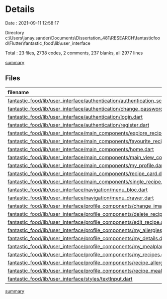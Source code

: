 # Details

Date : 2021-09-11 12:58:17

Directory c:\Users\janay.sander\Documents\Dissertation_481\RESEARCH\fantasticfood\Flutter\fantastic_food\lib\user_interface

Total : 23 files,  2738 codes, 2 comments, 237 blanks, all 2977 lines

[summary](results.md)

## Files
| filename | language | code | comment | blank | total |
| :--- | :--- | ---: | ---: | ---: | ---: |
| [fantastic_food/lib/user_interface/authentication/authentication_screen.dart](/fantastic_food/lib/user_interface/authentication/authentication_screen.dart) | Dart | 46 | 0 | 4 | 50 |
| [fantastic_food/lib/user_interface/authentication/change_password_dialog.dart](/fantastic_food/lib/user_interface/authentication/change_password_dialog.dart) | Dart | 31 | 0 | 5 | 36 |
| [fantastic_food/lib/user_interface/authentication/login.dart](/fantastic_food/lib/user_interface/authentication/login.dart) | Dart | 158 | 0 | 19 | 177 |
| [fantastic_food/lib/user_interface/authentication/register.dart](/fantastic_food/lib/user_interface/authentication/register.dart) | Dart | 169 | 0 | 15 | 184 |
| [fantastic_food/lib/user_interface/main_components/explore_recipes.dart](/fantastic_food/lib/user_interface/main_components/explore_recipes.dart) | Dart | 159 | 1 | 12 | 172 |
| [fantastic_food/lib/user_interface/main_components/favourite_recipes.dart](/fantastic_food/lib/user_interface/main_components/favourite_recipes.dart) | Dart | 104 | 0 | 9 | 113 |
| [fantastic_food/lib/user_interface/main_components/home.dart](/fantastic_food/lib/user_interface/main_components/home.dart) | Dart | 148 | 0 | 13 | 161 |
| [fantastic_food/lib/user_interface/main_components/main_view_container.dart](/fantastic_food/lib/user_interface/main_components/main_view_container.dart) | Dart | 56 | 0 | 5 | 61 |
| [fantastic_food/lib/user_interface/main_components/my_profile.dart](/fantastic_food/lib/user_interface/main_components/my_profile.dart) | Dart | 77 | 0 | 6 | 83 |
| [fantastic_food/lib/user_interface/main_components/recipe_card.dart](/fantastic_food/lib/user_interface/main_components/recipe_card.dart) | Dart | 83 | 0 | 6 | 89 |
| [fantastic_food/lib/user_interface/main_components/single_recipe.dart](/fantastic_food/lib/user_interface/main_components/single_recipe.dart) | Dart | 175 | 0 | 9 | 184 |
| [fantastic_food/lib/user_interface/navigation/menu_bloc.dart](/fantastic_food/lib/user_interface/navigation/menu_bloc.dart) | Dart | 31 | 0 | 5 | 36 |
| [fantastic_food/lib/user_interface/navigation/menu_drawer.dart](/fantastic_food/lib/user_interface/navigation/menu_drawer.dart) | Dart | 143 | 1 | 5 | 149 |
| [fantastic_food/lib/user_interface/profile_components/change_image_dialog.dart](/fantastic_food/lib/user_interface/profile_components/change_image_dialog.dart) | Dart | 48 | 0 | 7 | 55 |
| [fantastic_food/lib/user_interface/profile_components/delete_recipe_dialog.dart](/fantastic_food/lib/user_interface/profile_components/delete_recipe_dialog.dart) | Dart | 40 | 0 | 6 | 46 |
| [fantastic_food/lib/user_interface/profile_components/edit_recipe.dart](/fantastic_food/lib/user_interface/profile_components/edit_recipe.dart) | Dart | 392 | 0 | 40 | 432 |
| [fantastic_food/lib/user_interface/profile_components/my_allergies.dart](/fantastic_food/lib/user_interface/profile_components/my_allergies.dart) | Dart | 140 | 0 | 14 | 154 |
| [fantastic_food/lib/user_interface/profile_components/my_details.dart](/fantastic_food/lib/user_interface/profile_components/my_details.dart) | Dart | 186 | 0 | 12 | 198 |
| [fantastic_food/lib/user_interface/profile_components/my_mealplans.dart](/fantastic_food/lib/user_interface/profile_components/my_mealplans.dart) | Dart | 140 | 0 | 11 | 151 |
| [fantastic_food/lib/user_interface/profile_components/my_recipes.dart](/fantastic_food/lib/user_interface/profile_components/my_recipes.dart) | Dart | 219 | 0 | 9 | 228 |
| [fantastic_food/lib/user_interface/profile_components/recipe_allergy.dart](/fantastic_food/lib/user_interface/profile_components/recipe_allergy.dart) | Dart | 62 | 0 | 7 | 69 |
| [fantastic_food/lib/user_interface/profile_components/recipe_mealplan.dart](/fantastic_food/lib/user_interface/profile_components/recipe_mealplan.dart) | Dart | 61 | 0 | 8 | 69 |
| [fantastic_food/lib/user_interface/styles/textInput.dart](/fantastic_food/lib/user_interface/styles/textInput.dart) | Dart | 70 | 0 | 10 | 80 |

[summary](results.md)
